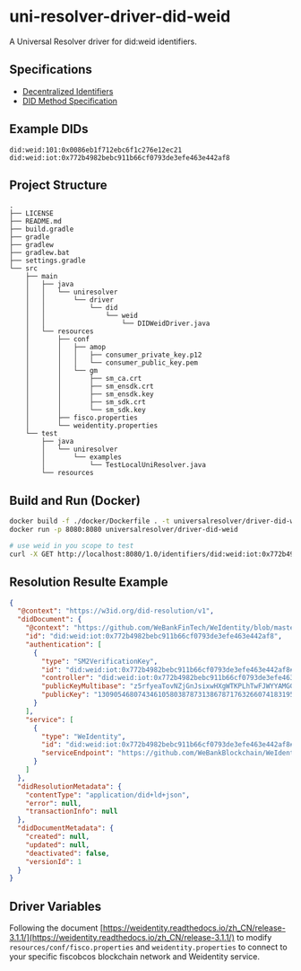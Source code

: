 # uni-resolver-driver-did-weid
A Universal Resolver driver for did:weid identifiers.

## Specifications

- [Decentralized Identifiers](https://w3c.github.io/did-core/)
- [DID Method Specification](https://weidentity.readthedocs.io/zh_CN/latest/docs/weidentity-spec.html)

## Example DIDs

```text
did:weid:101:0x0086eb1f712ebc6f1c276e12ec21
did:weid:iot:0x772b4982bebc911b66cf0793de3efe463e442af8
```

## Project Structure

```text
.
├── LICENSE
├── README.md
├── build.gradle
├── gradle
├── gradlew
├── gradlew.bat
├── settings.gradle
└── src
    ├── main
    │   ├── java
    │   │   └── uniresolver
    │   │       └── driver
    │   │           └── did
    │   │               └── weid
    │   │                   └── DIDWeidDriver.java
    │   └── resources
    │       ├── conf
    │       │   ├── amop
    │       │   │   ├── consumer_private_key.p12
    │       │   │   └── consumer_public_key.pem
    │       │   └── gm
    │       │       ├── sm_ca.crt
    │       │       ├── sm_ensdk.crt
    │       │       ├── sm_ensdk.key
    │       │       ├── sm_sdk.crt
    │       │       └── sm_sdk.key
    │       ├── fisco.properties
    │       └── weidentity.properties
    └── test
        ├── java
        │   └── uniresolver
        │       └── examples
        │           └── TestLocalUniResolver.java
        └── resources

```

## Build and Run (Docker)

```bash
docker build -f ./docker/Dockerfile . -t universalresolver/driver-did-weid
docker run -p 8080:8080 universalresolver/driver-did-weid

# use weid in you scope to test
curl -X GET http://localhost:8080/1.0/identifiers/did:weid:iot:0x772b4982bebc911b66cf0793de3efe463e442af8
```

## Resolution Resulte Example

```json
{
  "@context": "https://w3id.org/did-resolution/v1",
  "didDocument": {
    "@context": "https://github.com/WeBankFinTech/WeIdentity/blob/master/context/v1",
    "id": "did:weid:iot:0x772b4982bebc911b66cf0793de3efe463e442af8",
    "authentication": [
      {
        "type": "SM2VerificationKey",
        "id": "did:weid:iot:0x772b4982bebc911b66cf0793de3efe463e442af8#keys-2a8ee6ba",
        "controller": "did:weid:iot:0x772b4982bebc911b66cf0793de3efe463e442af8",
        "publicKeyMultibase": "z5rfyeaTovNZjGnJsixwHXgWTKPLhTwFJWYYAMGGpLAmDKaz7N6N5NUZouLzsP1Nx55tsTgEYtwuUsmr7FWnarpGvsCHhKarmWD9J1J8oLJDgcvDqpN5dqmt3CeF5wAcwtCt8dR5oGjEpxgjth6rrdr5hqw6Gm4ajk4gydje3vwBndo3XrFGEpQgxtGg2tE8HtHUDMAbu1X75LS4M8f3u1",
        "publicKey": "1309054680743461058038787313867871763266074183195852350126078860483253384655447103358465251710948485441705155847139019374532947750661575547013497376941900"
      }
    ],
    "service": [
      {
        "type": "WeIdentity",
        "id": "did:weid:iot:0x772b4982bebc911b66cf0793de3efe463e442af8#c2b7ef07",
        "serviceEndpoint": "https://github.com/WeBankBlockchain/WeIdentity"
      }
    ]
  },
  "didResolutionMetadata": {
    "contentType": "application/did+ld+json",
    "error": null,
    "transactionInfo": null
  },
  "didDocumentMetadata": {
    "created": null,
    "updated": null,
    "deactivated": false,
    "versionId": 1
  }
}
```

## Driver Variables

Following the
document [https://weidentity.readthedocs.io/zh_CN/release-3.1.1/](https://weidentity.readthedocs.io/zh_CN/release-3.1.1/)
to modify `resources/conf/fisco.properties` and `weidentity.properties` to connect to your specific fiscobcos blockchain
network and Weidentity service.

